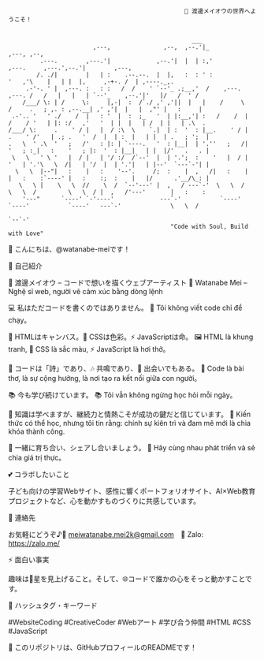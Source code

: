                                                       🌸 渡邊メイオウの世界へようこそ！
```                                                                                                                           
                                                                    
                                                    ___                                                                       
                        ,---,               ,--,  ,--.'|_                                     ,---, ,--,                         
         .---.        ,---.'|             ,--.'|  |  | :,'                         ,---.     ,---.',--.'|        ,---,            
        /. ./|        |   | :    .--.--.  |  |,   :  : ' :                        '   ,'\    |   | |  |,     ,-+-. /  | ,----._,. 
     .-'-. ' |  ,---. :   : :   /  /    ' `--'_ .;__,'  /    ,---.         ,---. /   /   |   |   | `--'_    ,--.'|'   |/   /  ' / 
    /___/ \: | /     \:     |,-|  :  /`./ ,' ,'||  |   |    /     \       /     .   ; ,. : ,--.__| ,' ,'|  |   |  ,"' |   :     | 
 .-'.. '   ' ./    /  |   : '  |  :  ;_   '  | |:__,'| :   /    /  |     /    / '   | |: :/   ,'   '  | |  |   | /  | |   | .\  . 
/___/ \:     .    ' / |   |  / :\  \    `.|  | :  '  : |__.    ' / |    .    ' /'   | .; .   '  /  |  | :  |   | |  | .   ; ';  | 
.   \  ' .\  '   ;   /'   : |: | `----.   '  : |__|  | '.''   ;   /|    '   ; :_|   :    '   ; |:  '  : |__|   | |  |/'   .   . | 
 \   \   ' \ '   |  / |   | '/ :/  /`--'  |  | '.';  :    '   |  / |    '   | '.'\   \  /|   | '/  |  | '.'|   | |--'  `---`-'| | 
  \   \  |--"|   :    |   :    '--'.     /;  :    |  ,   /|   :    |    |   :    :`----' |   :    :;  :    |   |/      .'__/\_: | 
   \   \ |    \   \  //    \  /  `--'---' |  ,   / ---`-'  \   \  /      \   \  /         \   \  / |  ,   /'---'       |   :    : 
    '---"      `----' `-'----'             ---`-'           `----'        `----'           `----'   ---`-'              \   \  /  
                                                                                                                           `--`-'   
                                              "Code with Soul, Build with Love"    
```

👋 こんにちは、@watanabe-meiです！

🎨 自己紹介

🎨 渡邊メイオウ – コードで想いを描くウェブアーティスト
  🎨 Watanabe Mei – Nghệ sĩ web, người vẽ cảm xúc bằng dòng lệnh

💻 私はただコードを書くのではありません。
  💬 Tôi không viết code chỉ để chạy。

🎨 HTMLはキャンバス。🎨 CSSは色彩。⚡ JavaScriptは命。
  🖼️ HTML là khung tranh, 🎨 CSS là sắc màu, ⚡ JavaScript là hơi thở。

📜 コードは「詩」であり、🎶 共鳴であり、🤝 出会いでもある。
  📝 Code là bài thơ, là sự cộng hưởng, là nơi tạo ra kết nối giữa con người。

📚 今も学び続けています。
  📚 Tôi vẫn không ngừng học hỏi mỗi ngày。

💬 知識は学べますが、継続力と情熱こそが成功の鍵だと信じています。
  💬 Kiến thức có thể học, nhưng tôi tin rằng: chính sự kiên trì và đam mê mới là chìa khóa thành công.

🌱 一緒に育ち合い、シェアし合いましょう。
  🌱 Hãy cùng nhau phát triển và sẻ chia giá trị thực。

💕 コラボしたいこと

子ども向けの学習Webサイト、感性に響くポートフォリオサイト、AI×Web教育プロジェクトなど、心を動かすものづくりに共感しています。

📢 連絡先

お気軽にどうぞ♪📧 meiwatanabe.mei2k@gmail.com　💬 Zalo: https://zalo.me/

⚡ 面白い事実

趣味は🌌星を見上げること。そして、🌐コードで誰かの心をそっと動かすことです。

🔗 ハッシュタグ・キーワード

#WebsiteCoding #CreativeCoder #Webアート #学び合う仲間 #HTML #CSS #JavaScript

📝 このリポジトリは、GitHubプロフィールのREADMEです！
